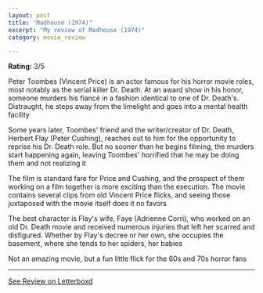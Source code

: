 ```yaml
---
layout: post
title: "Madhouse (1974)"
excerpt: "My review of Madhouse (1974)"
category: movie_review

---
```


**Rating:** 3/5

Peter Toombes (Vincent Price) is an actor famous for his horror movie roles, most notably as the serial killer Dr. Death. At an award show in his honor, someone murders his fiancé in a fashion identical to one of Dr. Death's. Distraught, he steps away from the limelight and goes into a mental health facility

Some years later, Toombes' friend and the writer/creator of Dr.  Death, Herbert Flay (Peter Cushing), reaches out to him for the opportunity to reprise his Dr. Death role. But no sooner than he begins filming, the murders start happening again, leaving Toombes' horrified that he may be doing them and not realizing it

The film is standard fare for Price and Cushing, and the prospect of them working on a film together is more exciting than the execution. The movie contains several clips from old Vincent Price flicks, and seeing those juxtaposed with the movie itself does it no favors

The best character is Flay's wife, Faye (Adrienne Corri), who worked on an old Dr. Death movie and received numerous injuries that left her scarred and disfigured. Whether by Flay's decree or her own, she occupies the basement, where she tends to her spiders, her babies

Not an amazing movie, but a fun little flick for the 60s and 70s horror fans

<hr>

[See Review on Letterboxd](https://boxd.it/4zNMwJ)
